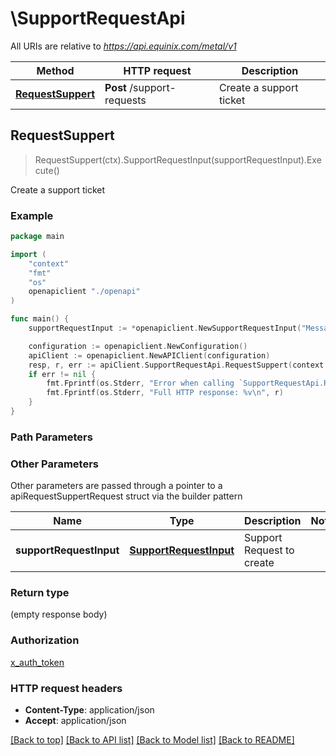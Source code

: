 # \SupportRequestApi

All URIs are relative to *https://api.equinix.com/metal/v1*

Method | HTTP request | Description
------------- | ------------- | -------------
[**RequestSuppert**](SupportRequestApi.md#RequestSuppert) | **Post** /support-requests | Create a support ticket



## RequestSuppert

> RequestSuppert(ctx).SupportRequestInput(supportRequestInput).Execute()

Create a support ticket



### Example

```go
package main

import (
    "context"
    "fmt"
    "os"
    openapiclient "./openapi"
)

func main() {
    supportRequestInput := *openapiclient.NewSupportRequestInput("Message_example", "Subject_example") // SupportRequestInput | Support Request to create

    configuration := openapiclient.NewConfiguration()
    apiClient := openapiclient.NewAPIClient(configuration)
    resp, r, err := apiClient.SupportRequestApi.RequestSuppert(context.Background()).SupportRequestInput(supportRequestInput).Execute()
    if err != nil {
        fmt.Fprintf(os.Stderr, "Error when calling `SupportRequestApi.RequestSuppert``: %v\n", err)
        fmt.Fprintf(os.Stderr, "Full HTTP response: %v\n", r)
    }
}
```

### Path Parameters



### Other Parameters

Other parameters are passed through a pointer to a apiRequestSuppertRequest struct via the builder pattern


Name | Type | Description  | Notes
------------- | ------------- | ------------- | -------------
 **supportRequestInput** | [**SupportRequestInput**](SupportRequestInput.md) | Support Request to create | 

### Return type

 (empty response body)

### Authorization

[x_auth_token](../README.md#x_auth_token)

### HTTP request headers

- **Content-Type**: application/json
- **Accept**: application/json

[[Back to top]](#) [[Back to API list]](../README.md#documentation-for-api-endpoints)
[[Back to Model list]](../README.md#documentation-for-models)
[[Back to README]](../README.md)

